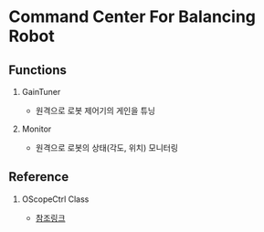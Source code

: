 # Command Center For Balancing Robot

## Functions
1. GainTuner

    - 원격으로 로봇 제어기의 게인을 튜닝

2. Monitor

    - 원격으로 로봇의 상태(각도, 위치) 모니터링

## Reference

1. OScopeCtrl Class

    - [참조링크](http://blog.daum.net/pg365/126)
